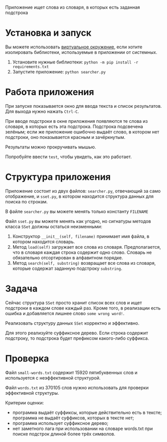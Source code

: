 Приложение ищет слова из словаря, в которых есть заданная подстрока

# Установка и запуск

Вы можете использовать [виртуальное окружение](https://docs.python.org/3/library/venv.html#creating-virtual-environments), если хотите изолировать библиотеки, используемые в приложении от системных.

1. Установите нужные библиотеки: `python -m pip install -r requirements.txt`
2. Запустите приложение: `python searcher.py`

# Работа приложения

При запуске показывается окно для ввода текста и список результатов. Для выхода нужно нажать `Ctrl-C`.

При вводе подстроки в окне приложения появляются те слова из словаря, в которых есть эта подстрока. Подстрока подсвечена зелёным; если же приложение ошибочно выдаёт слово, в котором нет подстроки, оно показывается красным и зачёркнутым.

Результаты можно прокручивать мышью.

Попробуйте ввести `test`, чтобы увидеть, как это работает.

# Структура приложения

Приложение состоит из двух файлов: `searcher.py`, отвечающий за само отображение, и `sset.py`, в котором находится структура данных для поиска по строкам.

В файле `searcher.py` вы можете менять только константу `FILENAME`

Файл `sset.py` вы можете менять как угодно, но сигнатуры методов класса `SSet` должны остаться неизменными:
1. Конструктор `__init__(self, filename)` принимает имя файла, в котором находится словарь.
2. Метод `load(self)` загружает все слова из словаря. Предполагается, что в словаря каждая строка содержит одно слово. Словарь не обязательно отсортирован в алфавитном порядке.
3. Метод `search(self, substring)` возвращает все слова из словаря, которые содержат заданную подстроку `substring`.

# Задача

Сейчас структура `SSet` просто хранит список всех слов и ищет подстроки в каждом слове каждый раз. Кроме того, в реализации есть ошибка и добавляется лишнее слово `some wrong word!`.

Реализовать структуру данных `SSet` корректно и эффективно.

Для этого реализуйте суффиксное дерево. Если строка содержит подстроку, то подстрока будет префиксом какого-либо суффикса.

# Проверка

Файл `small-words.txt` содержит 15920 пятибуквенных слов и используется с неэффективной структурой.

Файл `words.txt` из 370105 слов нужно использовать для проверки эффективной структуры.

Критерии оценки:
- программа выдаёт суффиксы, которые действительно есть в тексте; программа не выдаёт суффиксов, которых в тексте нет;
- программа использует суффиксное дерево;
- нет заметного лага при использовании на словаре words.txt при поиске подстрок длиной более трёх символов.
